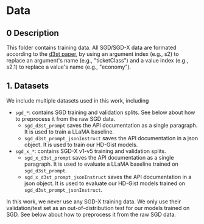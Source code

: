 # Data
## 0 Description
This folder contains training data.
All SGD/SGD-X data are formated according to the [d3st paper](https://arxiv.org/abs/2201.08904), by using 
an argument index (e.g., s2) to replace an argument's name (e.g., "ticketClass") 
and a value index (e.g., s2.1) to replace a value's name (e.g., "economy").

## 1. Datasets
We include multiple datasets used in this work, including
- `sgd_*`: contains SGD training and validation splits. See
    below about how to preprocess it from the raw SGD data.
    - `sgd_d3st_prompt` saves the API documentation as a single paragraph.
  It is used to train a LLaMA baseline.
    - `sgd_d3st_prompt_jsonInstruct` saves the API documentation in a json object.
  It is used to train our HD-Gist models.
- `sgd_x_*`: contains SGD-X v1-v5 training and validation splits. 
  - `sgd_x_d3st_prompt` saves the API documentation as a single paragraph.
  It is used to evaluate a LLaMA baseline trained on `sgd_d3st_prompt`.
  - `sgd_x_d3st_prompt_jsonInstruct` saves the API documentation in a json object.
  It is used to evaluate our HD-Gist models trained on `sgd_d3st_prompt_jsonInstruct`. 

In this work, we never use any SGD-X training data.
We only use their validation/test set as an out-of-distribution test
for our models trained on SGD. 
See below about how to preprocess it from the raw SGD data.
